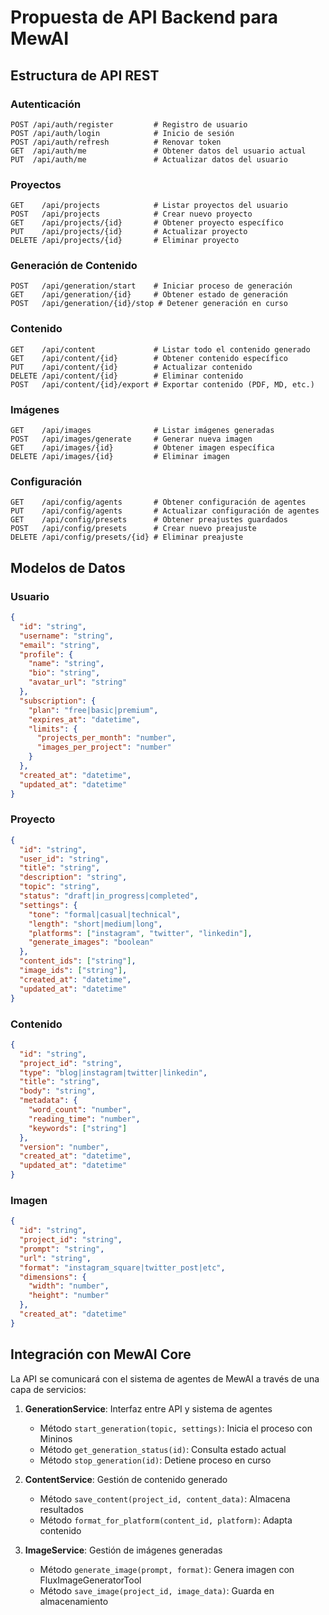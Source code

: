 # Propuesta de API Backend para MewAI

## Estructura de API REST

### Autenticación
```
POST /api/auth/register         # Registro de usuario
POST /api/auth/login            # Inicio de sesión
POST /api/auth/refresh          # Renovar token
GET  /api/auth/me               # Obtener datos del usuario actual
PUT  /api/auth/me               # Actualizar datos del usuario
```

### Proyectos
```
GET    /api/projects            # Listar proyectos del usuario
POST   /api/projects            # Crear nuevo proyecto
GET    /api/projects/{id}       # Obtener proyecto específico
PUT    /api/projects/{id}       # Actualizar proyecto
DELETE /api/projects/{id}       # Eliminar proyecto
```

### Generación de Contenido
```
POST   /api/generation/start    # Iniciar proceso de generación
GET    /api/generation/{id}     # Obtener estado de generación
POST   /api/generation/{id}/stop # Detener generación en curso
```

### Contenido
```
GET    /api/content             # Listar todo el contenido generado
GET    /api/content/{id}        # Obtener contenido específico
PUT    /api/content/{id}        # Actualizar contenido
DELETE /api/content/{id}        # Eliminar contenido
POST   /api/content/{id}/export # Exportar contenido (PDF, MD, etc.)
```

### Imágenes
```
GET    /api/images              # Listar imágenes generadas
POST   /api/images/generate     # Generar nueva imagen
GET    /api/images/{id}         # Obtener imagen específica
DELETE /api/images/{id}         # Eliminar imagen
```

### Configuración
```
GET    /api/config/agents       # Obtener configuración de agentes
PUT    /api/config/agents       # Actualizar configuración de agentes
GET    /api/config/presets      # Obtener preajustes guardados
POST   /api/config/presets      # Crear nuevo preajuste
DELETE /api/config/presets/{id} # Eliminar preajuste
```

## Modelos de Datos

### Usuario
```json
{
  "id": "string",
  "username": "string",
  "email": "string",
  "profile": {
    "name": "string",
    "bio": "string",
    "avatar_url": "string"
  },
  "subscription": {
    "plan": "free|basic|premium",
    "expires_at": "datetime",
    "limits": {
      "projects_per_month": "number",
      "images_per_project": "number"
    }
  },
  "created_at": "datetime",
  "updated_at": "datetime"
}
```

### Proyecto
```json
{
  "id": "string",
  "user_id": "string",
  "title": "string",
  "description": "string",
  "topic": "string",
  "status": "draft|in_progress|completed",
  "settings": {
    "tone": "formal|casual|technical",
    "length": "short|medium|long",
    "platforms": ["instagram", "twitter", "linkedin"],
    "generate_images": "boolean"
  },
  "content_ids": ["string"],
  "image_ids": ["string"],
  "created_at": "datetime",
  "updated_at": "datetime"
}
```

### Contenido
```json
{
  "id": "string",
  "project_id": "string",
  "type": "blog|instagram|twitter|linkedin",
  "title": "string",
  "body": "string",
  "metadata": {
    "word_count": "number",
    "reading_time": "number",
    "keywords": ["string"]
  },
  "version": "number",
  "created_at": "datetime",
  "updated_at": "datetime"
}
```

### Imagen
```json
{
  "id": "string",
  "project_id": "string",
  "prompt": "string",
  "url": "string",
  "format": "instagram_square|twitter_post|etc",
  "dimensions": {
    "width": "number",
    "height": "number"
  },
  "created_at": "datetime"
}
```

## Integración con MewAI Core

La API se comunicará con el sistema de agentes de MewAI a través de una capa de servicios:

1. **GenerationService**: Interfaz entre API y sistema de agentes
   - Método `start_generation(topic, settings)`: Inicia el proceso con Mininos
   - Método `get_generation_status(id)`: Consulta estado actual
   - Método `stop_generation(id)`: Detiene proceso en curso

2. **ContentService**: Gestión de contenido generado
   - Método `save_content(project_id, content_data)`: Almacena resultados
   - Método `format_for_platform(content_id, platform)`: Adapta contenido

3. **ImageService**: Gestión de imágenes generadas
   - Método `generate_image(prompt, format)`: Genera imagen con FluxImageGeneratorTool
   - Método `save_image(project_id, image_data)`: Guarda en almacenamiento 